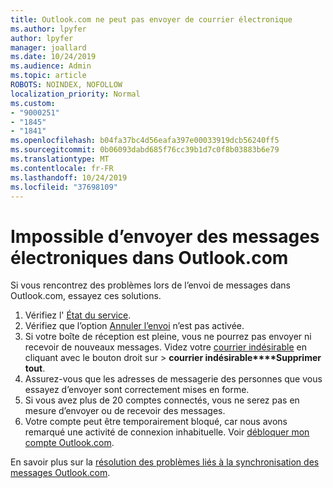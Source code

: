 ```yaml
---
title: Outlook.com ne peut pas envoyer de courrier électronique
ms.author: lpyfer
author: lpyfer
manager: joallard
ms.date: 10/24/2019
ms.audience: Admin
ms.topic: article
ROBOTS: NOINDEX, NOFOLLOW
localization_priority: Normal
ms.custom:
- "9000251"
- "1845"
- "1841"
ms.openlocfilehash: b04fa37bc4d56eafa397e00033919dcb56240ff5
ms.sourcegitcommit: 0b06093dabd685f76cc39b1d7c0f8b03883b6e79
ms.translationtype: MT
ms.contentlocale: fr-FR
ms.lasthandoff: 10/24/2019
ms.locfileid: "37698109"
---
```

# <a name="unable-to-send-email-in-outlookcom"></a>Impossible d’envoyer des messages électroniques dans Outlook.com

Si vous rencontrez des problèmes lors de l’envoi de messages dans Outlook.com, essayez ces solutions.

1. Vérifiez l' [État du service](https://go.microsoft.com/fwlink/p/?linkid=837482). 
2. Vérifiez que l’option [Annuler l’envoi](https://outlook.live.com/mail/options/mail/messageContent/undoSend) n’est pas activée.
3. Si votre boîte de réception est pleine, vous ne pourrez pas envoyer ni recevoir de nouveaux messages. Videz votre [courrier indésirable](https://outlook.live.com/mail/junkemail) en cliquant avec le bouton droit sur >  **courrier indésirable****Supprimer tout**.
4. Assurez-vous que les adresses de messagerie des personnes que vous essayez d’envoyer sont correctement mises en forme.
5. Si vous avez plus de 20 comptes connectés, vous ne serez pas en mesure d’envoyer ou de recevoir des messages.
6. Votre compte peut être temporairement bloqué, car nous avons remarqué une activité de connexion inhabituelle. Voir [débloquer mon compte Outlook.com](https://support.office.com/article/f4ad2701-d166-4d8b-8a6a-9af2a1f8a4c4).

En savoir plus sur la [résolution des problèmes liés à la synchronisation des messages Outlook.com](https://support.office.com/article/d39e3341-8d79-4bf1-b3c7-ded602233642).